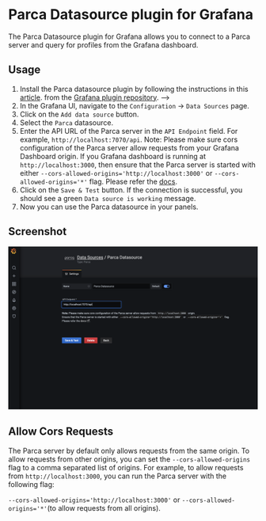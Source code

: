 # Parca Datasource plugin for Grafana
The Parca Datasource plugin for Grafana allows you to connect to a Parca server and query for profiles from the Grafana dashboard.

## Usage
1. Install the Parca datasource plugin by following the instructions in this [article](https://www.polarsignals.com/blog/posts/2022/10/20/parca-plugin-for-grafana/#:~:text=once%20it%27s%20ready!-,Manual%20Installation,-You%20can%20install). <!--> from the [Grafana plugin repository](https://grafana.com/grafana/plugins/parca-datasource/). -->
2. In the Grafana UI, navigate to the `Configuration` -> `Data Sources` page.
3. Click on the `Add data source` button.
4. Select the `Parca` datasource.
5. Enter the API URL of the Parca server in the `API Endpoint` field. For example, `http://localhost:7070/api`.
   Note: Please make sure cors configuration of the Parca server allow requests from your Grafana Dashboard origin. If you Grafana dashboard is running at `http://localhost:3000`, then ensure that the Parca server is started with either `--cors-allowed-origins='http://localhost:3000'` or `--cors-allowed-origins='*'` flag. Please refer the [docs](https://www.parca.dev/docs/grafana-datasource-plugin#allow-cors-requests).
6. Click on the `Save & Test` button. If the connection is successful, you should see a green `Data source is working` message.
7. Now you can use the Parca datasource in your panels.

## Screenshot

![Parca Datasource Plugin](https://raw.githubusercontent.com/parca-dev/parca/main/ui/packages/app/grafana-datasource-plugin/src/img/screenshots/datasource-config.png)


## Allow Cors Requests
The Parca server by default only allows requests from the same origin. To allow requests from other origins, you can set the `--cors-allowed-origins` flag to a comma separated list of origins. For example, to allow requests from `http://localhost:3000`, you can run the Parca server with the following flag:

`--cors-allowed-origins='http://localhost:3000'` or `--cors-allowed-origins='*'`(to allow requests from all origins).
